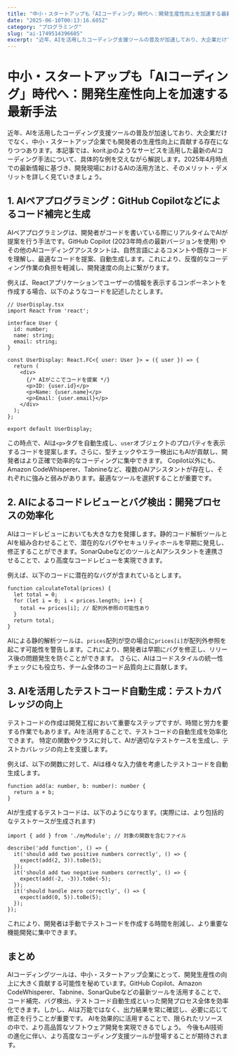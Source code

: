 ```yaml
---
title: "中小・スタートアップも「AIコーディング」時代へ：開発生産性向上を加速する最新手法"
date: "2025-06-10T00:13:16.605Z"
category: "プログラミング"
slug: "ai-1749514396605"
excerpt: "近年、AIを活用したコーディング支援ツールの普及が加速しており、大企業だけでなく、中小・スタートアップ企業でも開発者の生産性向上に貢献する存在になりつつあります。本記事では、korit.jpのようなサービスを活用した最新のAIコーディング手法について、具体的な例を交えながら解説します。2025年4月..."
---
```


# 中小・スタートアップも「AIコーディング」時代へ：開発生産性向上を加速する最新手法

近年、AIを活用したコーディング支援ツールの普及が加速しており、大企業だけでなく、中小・スタートアップ企業でも開発者の生産性向上に貢献する存在になりつつあります。本記事では、korit.jpのようなサービスを活用した最新のAIコーディング手法について、具体的な例を交えながら解説します。2025年4月時点での最新情報に基づき、開発現場におけるAIの活用方法と、そのメリット・デメリットを詳しく見ていきましょう。


## 1. AIペアプログラミング：GitHub Copilotなどによるコード補完と生成

AIペアプログラミングは、開発者がコードを書いている際にリアルタイムでAIが提案を行う手法です。GitHub Copilot (2023年時点の最新バージョンを使用) やその他のAIコーディングアシスタントは、自然言語によるコメントや既存コードを理解し、最適なコードを提案、自動生成します。これにより、反復的なコーディング作業の負担を軽減し、開発速度の向上に繋がります。

例えば、Reactアプリケーションでユーザーの情報を表示するコンポーネントを作成する場合、以下のようなコードを記述したとします。

```
// UserDisplay.tsx
import React from 'react';

interface User {
  id: number;
  name: string;
  email: string;
}

const UserDisplay: React.FC<{ user: User }> = ({ user }) => {
  return (
    <div>
      {/* AIがここでコードを提案 */}
      <p>ID: {user.id}</p>
      <p>Name: {user.name}</p>
      <p>Email: {user.email}</p>
    </div>
  );
};

export default UserDisplay;
```

この時点で、AIは`<p>`タグを自動生成し、`user`オブジェクトのプロパティを表示するコードを提案します。さらに、型チェックやエラー検出にもAIが貢献し、開発者はより正確で効率的なコーディングに集中できます。  Copilot以外にも、Amazon CodeWhisperer、Tabnineなど、複数のAIアシスタントが存在し、それぞれに強みと弱みがあります。最適なツールを選択することが重要です。


## 2. AIによるコードレビューとバグ検出：開発プロセスの効率化

AIはコードレビューにおいても大きな力を発揮します。静的コード解析ツールとAIを組み合わせることで、潜在的なバグやセキュリティホールを早期に発見し、修正することができます。SonarQubeなどのツールとAIアシスタントを連携させることで、より高度なコードレビューを実現できます。

例えば、以下のコードに潜在的なバグが含まれているとします。

```
function calculateTotal(prices) {
  let total = 0;
  for (let i = 0; i < prices.length; i++) {
    total += prices[i]; // 配列外参照の可能性あり
  }
  return total;
}
```

AIによる静的解析ツールは、`prices`配列が空の場合に`prices[i]`が配列外参照を起こす可能性を警告します。これにより、開発者は早期にバグを修正し、リリース後の問題発生を防ぐことができます。  さらに、AIはコードスタイルの統一性チェックにも役立ち、チーム全体のコード品質向上に貢献します。


## 3.  AIを活用したテストコード自動生成：テストカバレッジの向上

テストコードの作成は開発工程において重要なステップですが、時間と労力を要する作業でもあります。AIを活用することで、テストコードの自動生成を効率化できます。  特定の関数やクラスに対して、AIが適切なテストケースを生成し、テストカバレッジの向上を支援します。

例えば、以下の関数に対して、AIは様々な入力値を考慮したテストコードを自動生成します。

```
function add(a: number, b: number): number {
  return a + b;
}
```

AIが生成するテストコードは、以下のようになります。(実際には、より包括的なテストケースが生成されます)

```
import { add } from './myModule'; // 対象の関数を含むファイル

describe('add function', () => {
  it('should add two positive numbers correctly', () => {
    expect(add(2, 3)).toBe(5);
  });
  it('should add two negative numbers correctly', () => {
    expect(add(-2, -3)).toBe(-5);
  });
  it('should handle zero correctly', () => {
    expect(add(0, 5)).toBe(5);
  });
});
```

これにより、開発者は手動でテストコードを作成する時間を削減し、より重要な機能開発に集中できます。


## まとめ

AIコーディングツールは、中小・スタートアップ企業にとって、開発生産性の向上に大きく貢献する可能性を秘めています。GitHub Copilot、Amazon CodeWhisperer、Tabnine、SonarQubeなどの最新ツールを活用することで、コード補完、バグ検出、テストコード自動生成といった開発プロセス全体を効率化できます。しかし、AIは万能ではなく、出力結果を常に確認し、必要に応じて修正を行うことが重要です。  AIを効果的に活用することで、限られたリソースの中で、より高品質なソフトウェア開発を実現できるでしょう。  今後もAI技術の進化に伴い、より高度なコーディング支援ツールが登場することが期待されます。
